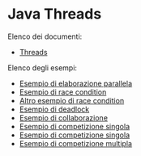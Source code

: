 # Java Threads

Elenco dei documenti:
* [Threads](Threads.md)

Elenco degli esempi:
* [Esempio di elaborazione parallela](EstateParallela/README.md)
* [Esempio di race condition](RaceConditions/README.md)
* [Altro esempio di race condition](Race/README.md)
* [Esempio di deadlock](Deadlocks/README.md)
* [Esempio di collaborazione](CopyThreads/README.md)
* [Esempio di competizione singola](MissK/README.md)
* [Esempio di competizione singola](Banca/README.md)
* [Esempio di competizione multipla](Parcheggio/README.md)
